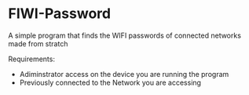 # FIWI-Password
A simple program that finds the WIFI passwords of connected networks made from stratch

Requirements:
 - Adiminstrator access on the device you are running the program
 - Previously connected to the Network you are accessing
